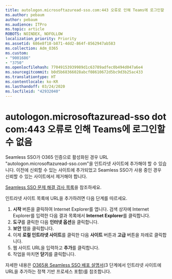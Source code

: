 ```yaml
---
title: autologon.microsoftazuread-sso.com:443 오류로 인해 Teams에 로그인할 수 없음
ms.author: pebaum
author: pebaum
ms.audience: ITPro
ms.topic: article
ROBOTS: NOINDEX, NOFOLLOW
localization_priority: Priority
ms.assetid: 686e8f18-b871-4dd2-864f-8562947ab583
ms.collection: Adm_O365
ms.custom:
- "9001686"
- "3750"
ms.openlocfilehash: 77049153939989d1c63789adfec0b494d047a6e4
ms.sourcegitcommit: b0d5b68366028abcf08610672d5bc9d3b25ac433
ms.translationtype: HT
ms.contentlocale: ko-KR
ms.lasthandoff: 03/24/2020
ms.locfileid: "42932040"
---
```

# <a name="unable-to-log-into-teams-due-to-error-autologonmicrosoftazuread-sso-dot-com443"></a>autologon.microsoftazuread-sso dot com:443 오류로 인해 Teams에 로그인할 수 없음

Seamless SSO가 O365 인증으로 활성화된 경우 URL "autologon.microsoftazuread-sso.com"을 인트라넷 사이트에 추가해야 할 수 있습니다.  이전에 신뢰할 수 있는 사이트에 추가되었고 Seamless SSO가 사용 중인 경우 신뢰할 수 있는 사이트에서 제거해야 합니다.

[Seamless SSO 문제 해결 검사 목록](https://docs.microsoft.com/azure/active-directory/hybrid/tshoot-connect-sso#troubleshooting-checklist)을 참조하세요.

인트라넷 사이트 목록에 URL을 추가하려면 다음 단계를 따르세요.

1. **시작** 버튼을 클릭하여 Internet Explorer를 엽니다. 검색 상자에 Internet Explorer를 입력한 다음 결과 목록에서 **Internet Explorer**를 클릭합니다.
2. **도구**를 클릭한 다음 **인터넷 옵션**을 클릭합니다.
3. **보안** 탭을 클릭합니다.
4. 이제 **로컬 인트라넷 사이트**를 클릭한 다음 **사이트** 버튼과 **고급** 버튼을 차례로 클릭합니다.
5. 웹 사이트 URL을 입력하고 **추가**를 클릭합니다.
6. 작업을 마치면 **닫기**를 클릭합니다.

자세한 내용은 [O365용 Seamless SSO 배포 설명서](https://docs.microsoft.com/azure/active-directory/hybrid/how-to-connect-sso-quick-start)(3 단계에서 인트라넷 사이트에 URL을 추가하는 정책 기반 프로세스 포함)를 참조합니다.
